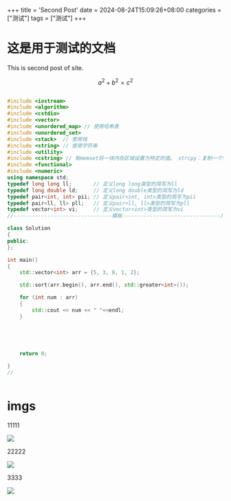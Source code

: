 +++
title = 'Second Post'
date = 2024-08-24T15:09:26+08:00
categories = ["测试"]
tags = ["测试"]
+++


# 这是用于测试的文档 

This is second post of site.

<div>

$$
a^2 + b^2 = c^2
$$

<div>


```cpp

#include <iostream>
#include <algorithm>
#include <cstdio>
#include <vector>
#include <unordered_map> // 使用哈希表
#include <unordered_set>
#include <stack>  // 使用栈
#include <string> // 使用字符串
#include <utility>
#include <cstring> // 有memset将一块内存区域设置为特定的值。 strcpy：复制一个字符串。strcat：连接两个字符串。strlen：获取字符串的长度。strcmp：比较两个字符串。
#include <functional>
#include <numeric>
using namespace std;
typedef long long ll;       // 定义long long类型的简写为ll
typedef long double ld;     // 定义long double类型的简写为ld
typedef pair<int, int> pii; // 定义pair<int, int>类型的简写为pii
typedef pair<ll, ll> pll;   // 定义pair<ll, ll>类型的简写为pll
typedef vector<int> vi;     // 定义vector<int>类型的简写为vi
//--------------------------------模板--------------------------------//

class Solution
{
public:
};

int main()
{
    std::vector<int> arr = {5, 3, 8, 1, 2};

    std::sort(arr.begin(), arr.end(), std::greater<int>());

    for (int num : arr)
    {
        std::cout << num << " "<<endl;
    }



    

    return 0;
    
}
//



```







# imgs



11111

![](../img/微信图片_20240904203023.jpg)

22222

![](../img/微信图片_20240914102822.jpg)

3333

![](../img/F2fv3zFa0AAWUc8.jpg)

